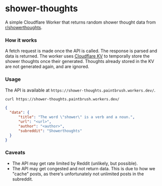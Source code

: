 # shower-thoughts

A simple Cloudflare Worker that returns random shower thought data from [r/showerthoughts](https://www.reddit.com/r/showerthoughts/).

### How it works

A fetch request is made once the API is called. The response is parsed and data is returned. The worker uses [Cloudflare KV](https://developers.cloudflare.com/workers/reference/storage/) to temporally store the shower thoughts once their generated. Thoughts already stored in the KV are not generated again, and are ignored.

### Usage

The API is available at `https://shower-thoughts.paintbrush.workers.dev/`.

```bash
curl https://shower-thoughts.paintbrush.workers.dev/
```

```json
{
  "data": {
      "title": "The word \"shower\" is a verb and a noun.",
      "url": "<url>",
      "author": "<author>",
      "subreddit": "Showerthoughts"
  }
}
```

### Caveats

- The API may get rate limited by Reddit (unlikely, but possible).
- The API may get congested and not return data. This is due to how we "cache" posts, as there's unfortunately not unlimited posts in the subreddit.

